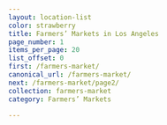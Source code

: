 ```yaml
---
layout: location-list
color: strawberry
title: Farmers’ Markets in Los Angeles
page_number: 1
items_per_page: 20
list_offset: 0
first: /farmers-market/
canonical_url: /farmers-market/
next: /farmers-market/page2/
collection: farmers-market
category: Farmers’ Markets

---
```

